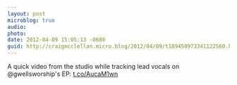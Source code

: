 ```yaml
---
layout: post
microblog: true
audio: 
photo: 
date: 2012-04-09 15:05:13 -0600
guid: http://craigmcclellan.micro.blog/2012/04/09/t189458973341122560.html
---
```

A quick video from the studio while tracking lead vocals on @gwellsworship's EP:
[t.co/AucaM1wn](http://t.co/AucaM1wn)
